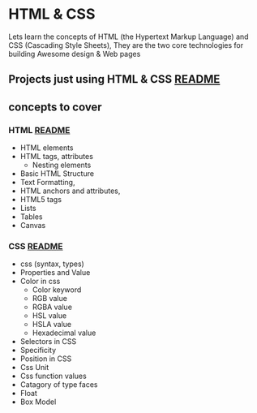 # HTML & CSS

Lets learn the concepts of HTML (the Hypertext Markup Language) and CSS (Cascading Style Sheets), They are the two core technologies for building Awesome design & Web pages

## Projects just using HTML & CSS [README](./Project/README.md)

## concepts to cover

### HTML [README](./HTML/README.md)

- HTML elements
- HTML tags, attributes
  - Nesting elements
- Basic HTML Structure
- Text Formatting,
- HTML anchors and attributes,
- HTML5 tags
- Lists
- Tables
- Canvas

### CSS [README](./HTML/README.md)

- css (syntax, types)
- Properties and Value
- Color in css
  - Color keyword
  - RGB value
  - RGBA value
  - HSL value
  - HSLA value
  - Hexadecimal value
- Selectors in CSS
- Specificity
- Position in CSS
- Css Unit
- Css function values
- Catagory of type faces
- Float
- Box Model

